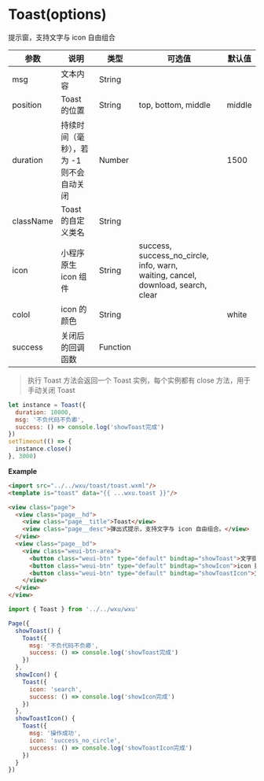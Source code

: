 <a name="toast"></a>

# Toast(options)
提示窗，支持文字与 icon 自由组合

参数 | 说明 | 类型 | 可选值 | 默认值 
--- | --- | --- | --- | ---
msg | 文本内容 | String
position | Toast 的位置 | String | top, bottom, middle | middle
duration | 持续时间（毫秒），若为 -1 <br />则不会自动关闭 | Number | | 1500
className | Toast 的自定义类名 | String
icon | 小程序原生 icon 组件 | String | success, success_no_circle, info, warn, <br />waiting, cancel, download, search, clear
colol | icon 的颜色 | String | | white
success | 关闭后的回调函数 | Function

> 执行 Toast 方法会返回一个 Toast 实例，每个实例都有 close 方法，用于手动关闭 Toast
```js
let instance = Toast({
  duration: 10000,
  msg: '不负代码不负卿',
  success: () => console.log('showToast完成')
})
setTimeout(() => {
  instance.close()
}, 3000)
```


**Example**  

```html
<import src="../../wxu/toast/toast.wxml"/>
<template is="toast" data="{{ ...wxu.toast }}"/>

<view class="page">
  <view class="page__hd">
    <view class="page__title">Toast</view>
    <view class="page__desc">弹出式提示，支持文字与 icon 自由组合。</view>
  </view>
  <view class="page__bd">
    <view class="weui-btn-area">
      <button class="weui-btn" type="default" bindtap="showToast">文字提示</button>
      <button class="weui-btn" type="default" bindtap="showIcon">icon 提示</button>
      <button class="weui-btn" type="default" bindtap="showToastIcon">文字与 icon 提示</button>
    </view>
  </view>
</view>
```

```js
import { Toast } from '../../wxu/wxu'

Page({
  showToast() {
    Toast({
      msg: '不负代码不负卿',
      success: () => console.log('showToast完成')
    })
  },
  showIcon() {
    Toast({
      icon: 'search',
      success: () => console.log('showIcon完成')
    })
  },
  showToastIcon() {
    Toast({
      msg: '操作成功',
      icon: 'success_no_circle',
      success: () => console.log('showToastIcon完成')
    })
  }
})
```
